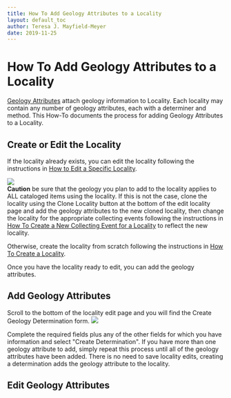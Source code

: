 ```yaml
---
title: How To Add Geology Attributes to a Locality
layout: default_toc
author: Teresa J. Mayfield-Meyer
date: 2019-11-25
---
```

# How To Add Geology Attributes to a Locality

[Geology Attributes](http://handbook.arctosdb.org/documentation/geology.html) attach geology information to Locality. Each locality may contain any number of geology attributes, each with a determiner and method. This How-To documents the process for adding Geology Attributes to a Locality.

## Create or Edit the Locality 

If the locality already exists, you can edit the locality following the instructions in [How to Edit a Specific Locality](http://handbook.arctosdb.org/how_to/How-to-Edit-a-Specific-Locality.html).  

![](https://raw.githubusercontent.com/ArctosDB/documentation-wiki/gh-pages/tutorial_images/Bear%20Caution.jpg)  
**Caution** be sure that the geology you plan to add to the locality applies to ALL cataloged items using the locality. If this is not the case, clone the locality using the Clone Locality button at the bottom of the edit locality page and add the geology attributes to the new cloned locality, then change the locality for the appropriate collecting events following the instructions in [How To Create a New Collecting Event for a Locality](http://handbook.arctosdb.org/how_to/How-to-Create-a-New-Collecting-Event-for-a-Locality.html) to reflect the new locality.

Otherwise, create the locality from scratch following the instructions in [How To Create a Locality](http://handbook.arctosdb.org/how_to/How-to-Create-a-Locality.html).

Once you have the locality ready to edit, you can add the geology attributes.

## Add Geology Attributes

Scroll to the bottom of the locality edit page and you will find the Create Geology Determination form.
![](https://raw.githubusercontent.com/ArctosDB/documentation-wiki/gh-pages/tutorial_images/geology_images/Create_Geol.jpg)

Complete the required fields plus any of the other fields for which you have information and select "Create Determination". If you have more than one geology attribute to add, simply repeat this process until all of the geology attributes have been added. There is no need to save locality edits, creating a determination adds the geology attribute to the locality.

## Edit Geology Attributes

